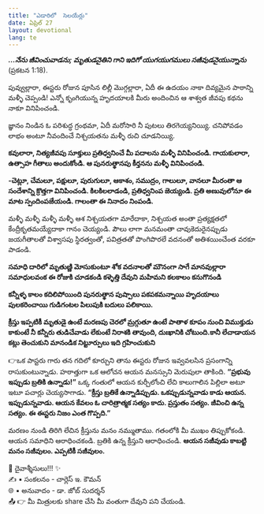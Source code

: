 ```yaml
---
title: "ఎడారిలో  సెలయేర్లు"
date: ఏప్రిల్ 27
layout: devotional
lang: te
---
```


***…నేను జీవించువాడను; మృతుడనైతిని గాని ఇదిగో యుగయుగములు సజీవుడనైయున్నాను*** (ప్రకటన 1:18). 

పువ్వుల్లారా, ఈస్టరు రోజున పూసిన లిల్లీ మొగ్గల్లారా, ఏదీ ఈ ఉదయం నాకా దివ్యమైన పాఠాన్ని మళ్ళీ చెప్పండి! ఎన్నో కృంగియున్న హృదయాలకి మీరు అందించిన ఆ శాశ్వత జీవపు కథను నాకూ వినిపించండి.

జ్ఞానం నిండిన ఓ పరిశుద్ధ గ్రంథమా, ఏదీ మరోసారి నీ పుటలు తిరగెయ్యనియ్యి. చనిపోవడం లాభం అంటూ నీవందించే నిశ్చయతను మళ్ళీ రుచి చూడనియ్యి.

**కవులారా, నిత్యజీవపు సూక్తులు ప్రతిధ్వనించే మీ పదాలను మళ్ళీ వినిపించండి. గాయకులారా, ఉత్సాహ గీతాలు అందుకోండి. ఆ పునరుత్థానపు కీర్తనను మళ్ళీ వినిపించండి.**

**-చెట్లూ, చేమలూ, పక్షులూ, పురుగులూ, ఆకాశం, సముద్రం, గాలులూ, వానలూ మీరంతా ఆ సందేశాన్ని క్రొత్తగా వినిపించండి. కిలకిలలాడండి, ప్రతిధ్వనింప జెయ్యండి. ప్రతి అణువులోనూ ఈ మాట స్పందింపజేయండి. గాలంతా ఈ నినాదం నింపండి.**

మళ్ళీ మళ్ళీ మళ్ళీ మళ్ళీ ఆశ నిశ్చయతగా మారేదాకా, నిశ్చయత అంతా ప్రత్యక్షతలో కేంద్రీకృతమయ్యేదాకా గానం చెయ్యండి. పౌలు లాగా మనమంతా చావుకెదురైనప్పుడు జయగీతాలతో విశ్వాసపు స్థిరత్వంతో, పవిత్రతతో పొంగిపొరలే వదనంతో అతిశయించేంత వరకూ పాడండి.

**సమాధి దారిలో మృతుణ్ణి మోసుకుంటూ శోక వదనాలతో మౌనంగా సాగే మానవుల్లారా సమాధులవంక ఈ రోజుకి చూడకండి కళ్ళెత్తి దేవుని మహిమని కలకాలం కనుగొనండి**

**కన్నీళ్ళ కాలం కదిలిపోయింది పునరుత్థాన పుష్పాలు పకపకమన్నాయి హృదయాలు పులకరించాయి గుడిగంటల పిలుపుకి బదులు పలికాయి.**

**క్రీస్తు ఇప్పటికీ మృతుడై ఉంటే మరణపు చెరలో మ్రగ్గుతూ ఉంటే పాతాళ కూపం నుంచి విముక్తుడు కాకుంటే నీ కన్నీరు తుడిచేవాడు లేకుంటే నిరాశకి తావుంది, దుఃఖానికి చోటుంది.కానీ లేచాడాయన కట్లు తెంచుకుని మానండిక నిట్టూర్పులు ఇది గ్రహించుకుని**

👉ఒక పాస్టరు గారు తన గదిలో కూర్చుని తాను ఈస్టరు రోజున ఇవ్వవలసిన ప్రసంగాన్ని రాసుకుంటున్నాడు. హఠాత్తుగా ఒక ఆలోచన ఆయన మనస్సుని మెరుపులా తాకింది. 
**“ప్రభువు ఇప్పుడు బ్రతికి ఉన్నాడు!”** ఒక్క గంతులో ఆయన కుర్చీలోంచి లేచి కాలుగాలిన పిల్లిలా అటూ ఇటూ పచార్లు చెయ్యసాగాడు. **“క్రీస్తు బ్రతికే ఉన్నాడిప్పుడు. ఒకప్పుడున్నవాడు కాడు ఆయన. ఇప్పుడున్నవాడు. ఆయన కేవలం ఓ చారిత్రాత్మక సత్యం కాదు. ప్రస్తుతం సత్యం. జీవించి ఉన్న సత్యం. ఈ ఈస్టరు నిజం ఎంత గొప్పది.”** 

మరణం నుండి తిరిగి లేచిన క్రీస్తును మనం నమ్ముతాము. గతంలోకి మీ ముఖం తిప్పుకోకండి. ఆయన సమాధిని ఆరాధించకండి. బ్రతికి ఉన్న క్రీస్తుని ఆరాధించండి. 
**ఆయన సజీవుడు కాబట్టి మనం సజీవులం. ఎప్పటికీ సజీవులం.**

<div class="blessing">🙏 <span class="bless-text">దైవాశ్శీసులు!!!</span> ✨</div>

<div class="credit">✍️ <span class="credit-text">▪ సంకలనం - చార్లెస్ ఇ. కౌమన్</span></div>
<div class="credit">🌐 <span class="credit-text">▪ అనువాదం - డా. జోబ్ సుదర్శన్</span></div>


<div class="share">📤 👉 <span class="share-text">మీ మిత్రులకు share చేసి మీ వంతుగా దేవుని పని చేయండి.</span></div>
